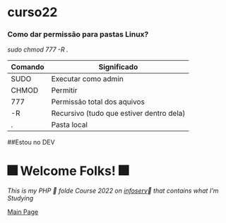 # curso22

### Como dar permissão para pastas Linux?

*sudo chmod 777 -R .*

| Comando | Significado | 
|--- |--- |
| SUDO | Executar como admin |  
|CHMOD | Permitir |
|777 | Permissão total dos aquivos|
|-R | Recursivo (tudo que estiver dentro dela)|
|. |Pasta local|

##Estou no DEV


# :fireworks: **Welcome Folks!** :fireworks:
*This is my PHP :elephant: folde Course 2022 on [infoserv](http://www.escolainfoserv.com.br/):eyes:
 that contains what I'm Studying* 
 
 [Main Page](https://github.com/OdairPanizziJunior)
